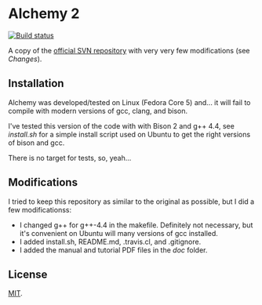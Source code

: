 Alchemy 2
=========
[![Build status](https://travis-ci.org/PhDP/alchemy2.svg?branch=master)](https://travis-ci.org/PhDP/alchemy2)

A copy of the [official SVN repository](http://code.google.com/p/alchemy-2/)
with very very few modifications (see *Changes*).

Installation
------------
Alchemy was developed/tested on Linux (Fedora Core 5) and... it will fail to
compile with modern versions of gcc, clang, and bison.

I've tested this version of the code with with Bison 2 and g++ 4.4, see
*install.sh* for a simple install script used on Ubuntu to get the
right versions of bison and gcc.

There is no target for tests, so, yeah...

Modifications
-------------
I tried to keep this repository as similar to the original as possible,
but I did a few modificationss:

* I changed g++ for g++-4.4 in the makefile. Definitely not necessary, but it's convenient on Ubuntu will many versions of gcc installed.
* I added install.sh, README.md, .travis.cl, and .gitignore.
* I added the manual and tutorial PDF files in the *doc* folder.

License
-------
[MIT](http://opensource.org/licenses/MIT).


